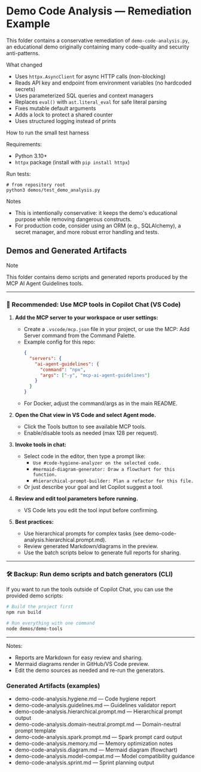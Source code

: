 # Demo Code Analysis — Remediation Example

This folder contains a conservative remediation of `demo-code-analysis.py`, an educational demo originally containing many code-quality and security anti-patterns.

What changed

- Uses `httpx.AsyncClient` for async HTTP calls (non-blocking)
- Reads API key and endpoint from environment variables (no hardcoded secrets)
- Uses parameterized SQL queries and context managers
- Replaces `eval()` with `ast.literal_eval` for safe literal parsing
- Fixes mutable default arguments
- Adds a lock to protect a shared counter
- Uses structured logging instead of prints

How to run the small test harness

Requirements:

- Python 3.10+
- `httpx` package (install with `pip install httpx`)

Run tests:

```shell
# from repository root
python3 demos/test_demo_analysis.py
```

Notes

- This is intentionally conservative: it keeps the demo's educational purpose while removing dangerous constructs.
- For production code, consider using an ORM (e.g., SQLAlchemy), a secret manager, and more robust error handling and tests.

## Demos and Generated Artifacts

> [!NOTE]
> This folder contains demo scripts and generated reports produced by the MCP AI Agent Guidelines tools.

---

### 🚀 Recommended: Use MCP tools in Copilot Chat (VS Code)

1. **Add the MCP server to your workspace or user settings:**

   - Create a `.vscode/mcp.json` file in your project, or use the MCP: Add Server command from the Command Palette.
   - Example config for this repo:
     ```json
     {
       "servers": {
         "ai-agent-guidelines": {
           "command": "npx",
           "args": ["-y", "mcp-ai-agent-guidelines"]
         }
       }
     }
     ```
   - For Docker, adjust the command/args as in the main README.

2. **Open the Chat view in VS Code and select Agent mode.**

   - Click the Tools button to see available MCP tools.
   - Enable/disable tools as needed (max 128 per request).

3. **Invoke tools in chat:**

   - Select code in the editor, then type a prompt like:
     - `Use #code-hygiene-analyzer on the selected code.`
     - `#mermaid-diagram-generator: Draw a flowchart for this function.`
     - `#hierarchical-prompt-builder: Plan a refactor for this file.`
   - Or just describe your goal and let Copilot suggest a tool.

4. **Review and edit tool parameters before running.**

   - VS Code lets you edit the tool input before confirming.

5. **Best practices:**
   - Use hierarchical prompts for complex tasks (see demo-code-analysis.hierarchical.prompt.md).
   - Review generated Markdown/diagrams in the preview.
   - Use the batch scripts below to generate full reports for sharing.

---

### 🛠️ Backup: Run demo scripts and batch generators (CLI)

If you want to run the tools outside of Copilot Chat, you can use the provided demo scripts:

```bash
# Build the project first
npm run build

# Run everything with one command
node demos/demo-tools
```

---

Notes:

- Reports are Markdown for easy review and sharing.
- Mermaid diagrams render in GitHub/VS Code preview.
- Edit the demo sources as needed and re-run the generators.

### Generated Artifacts (examples)

- demo-code-analysis.hygiene.md — Code hygiene report
- demo-code-analysis.guidelines.md — Guidelines validator report
- demo-code-analysis.hierarchical.prompt.md — Hierarchical prompt output
- demo-code-analysis.domain-neutral.prompt.md — Domain-neutral prompt template
- demo-code-analysis.spark.prompt.md — Spark prompt card output
- demo-code-analysis.memory.md — Memory optimization notes
- demo-code-analysis.diagram.md — Mermaid diagram (flowchart)
- demo-code-analysis.model-compat.md — Model compatibility guidance
- demo-code-analysis.sprint.md — Sprint planning output
